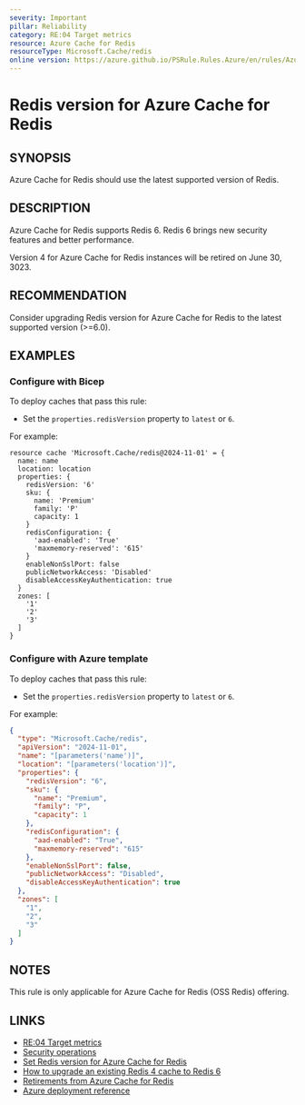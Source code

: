 ```yaml
---
severity: Important
pillar: Reliability
category: RE:04 Target metrics
resource: Azure Cache for Redis
resourceType: Microsoft.Cache/redis
online version: https://azure.github.io/PSRule.Rules.Azure/en/rules/Azure.Redis.Version/
---
```


# Redis version for Azure Cache for Redis

## SYNOPSIS

Azure Cache for Redis should use the latest supported version of Redis.

## DESCRIPTION

Azure Cache for Redis supports Redis 6.
Redis 6 brings new security features and better performance.

Version 4 for Azure Cache for Redis instances will be retired on June 30, 3023.

## RECOMMENDATION

Consider upgrading Redis version for Azure Cache for Redis to the latest supported version (>=6.0).

## EXAMPLES

### Configure with Bicep

To deploy caches that pass this rule:

- Set the `properties.redisVersion` property to `latest` or `6`.

For example:

```bicep
resource cache 'Microsoft.Cache/redis@2024-11-01' = {
  name: name
  location: location
  properties: {
    redisVersion: '6'
    sku: {
      name: 'Premium'
      family: 'P'
      capacity: 1
    }
    redisConfiguration: {
      'aad-enabled': 'True'
      'maxmemory-reserved': '615'
    }
    enableNonSslPort: false
    publicNetworkAccess: 'Disabled'
    disableAccessKeyAuthentication: true
  }
  zones: [
    '1'
    '2'
    '3'
  ]
}
```

<!-- external:avm avm/res/cache/redis redisVersion -->

### Configure with Azure template

To deploy caches that pass this rule:

- Set the `properties.redisVersion` property to `latest` or `6`.

For example:

```json
{
  "type": "Microsoft.Cache/redis",
  "apiVersion": "2024-11-01",
  "name": "[parameters('name')]",
  "location": "[parameters('location')]",
  "properties": {
    "redisVersion": "6",
    "sku": {
      "name": "Premium",
      "family": "P",
      "capacity": 1
    },
    "redisConfiguration": {
      "aad-enabled": "True",
      "maxmemory-reserved": "615"
    },
    "enableNonSslPort": false,
    "publicNetworkAccess": "Disabled",
    "disableAccessKeyAuthentication": true
  },
  "zones": [
    "1",
    "2",
    "3"
  ]
}
```

## NOTES

This rule is only applicable for Azure Cache for Redis (OSS Redis) offering.

## LINKS

- [RE:04 Target metrics](https://learn.microsoft.com/azure/well-architected/reliability/metrics)
- [Security operations](https://learn.microsoft.com/azure/architecture/framework/security/security-operations)
- [Set Redis version for Azure Cache for Redis](https://learn.microsoft.com/azure/azure-cache-for-redis/cache-how-to-version)
- [How to upgrade an existing Redis 4 cache to Redis 6](https://learn.microsoft.com/azure/azure-cache-for-redis/cache-how-to-upgrade)
- [Retirements from Azure Cache for Redis](https://learn.microsoft.com/azure/azure-cache-for-redis/cache-retired-features)
- [Azure deployment reference](https://learn.microsoft.com/azure/templates/microsoft.cache/redis)
